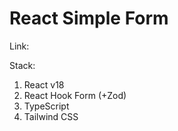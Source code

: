 # React Simple Form

Link:

Stack:

1. React v18
2. React Hook Form (+Zod)
3. TypeScript
4. Tailwind CSS
